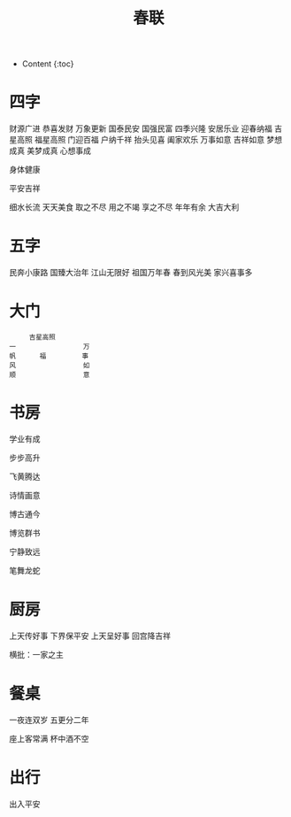 ﻿---
layout:		post
category:	"other"
title:		"春联"
tags:		[]
---
- Content
{:toc}


# 四字

财源广进
恭喜发财
万象更新
国泰民安
国强民富
四季兴隆
安居乐业
迎春纳福
吉星高照
福星高照
门迎百福
户纳千祥
抬头见喜
阖家欢乐
万事如意
吉祥如意
梦想成真
美梦成真
心想事成

身体健康

平安吉祥

细水长流
天天美食
取之不尽
用之不竭
享之不尽
年年有余
大吉大利



# 五字

民奔小康路 国臻大治年
江山无限好 祖国万年春
春到风光美 家兴喜事多



# 大门

         吉星高照
    一                 万
    帆      福         事		
    风                 如
    顺                 意

# 书房

学业有成

步步高升

飞黄腾达

诗情画意

博古通今

博览群书

宁静致远

笔舞龙蛇





# 厨房

上天传好事 下界保平安
上天呈好事 回宫降吉祥

横批：一家之主



# 餐桌

一夜连双岁 五更分二年

座上客常满 杯中酒不空



# 出行

出入平安
